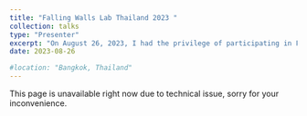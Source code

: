 ```yaml
---
title: "Falling Walls Lab Thailand 2023 "
collection: talks
type: "Presenter"
excerpt: "On August 26, 2023, I had the privilege of participating in Falling Walls Lab Thailand 2023—a world-class research pitch competition. I'm excited to share the presentation of my research titled 'Breaking the Wall of Human-Swarm Interaction'. In real-world scenarios, deploying a swarm of drones using a one-human-one-drone setup, although functional, encounters challenges of scalability and efficiency for coordinated tasks. This challenge led me to innovate and overcome these barriers in human-swarm interaction by integrating virtual reality technology with a one-human-multiple-drone setup. This approach facilitates synchronized drone formations, all guided by a single human operator. The underlying algorithms ensure scalability and safety during coordinated tasks. Impressively, the entire physical drone swarm can be traced back to a single virtual drone, intuitively controlled through the human operator's hand movements from a third-person perspective. This system simplifies human-swarm interaction, thereby enhancing control and efficiency. The setup underwent rigorous testing with volunteers, yielding results that underscore the augmented control capabilities enabled by virtual reality when operating drone swarms. Importantly, the system maintains a consistent human workload even with an increasing number of drone agents. I would like to extend my sincere gratitude to the Falling Walls Foundation for fostering an environment that nurtures cutting-edge research and facilitates enriching discussions among peers, experts from academia and business, and the wider audience. The feedback received and connections made during this journey are truly invaluable.<br/> <br/> <img src='/images/talks_images/falling1.jpg' width='300' height='450'> <img src='/images/talks_images/falling2.jpg' width='300' height='450'> <img src='/images/talks_images/falling3.jpg' width='300' height='450'> "
date: 2023-08-26

#location: "Bangkok, Thailand"
---
```

This page is unavailable right now due to technical issue, sorry for your inconvenience.
